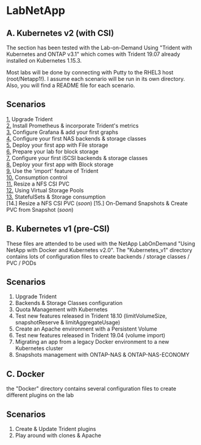 # LabNetApp

## A. Kubernetes v2 (with CSI)

The section has been tested with the Lab-on-Demand Using "Trident with Kubernetes and ONTAP v3.1" which comes with Trident 19.07 already installed on Kubernetes 1.15.3.

Most labs will be done by connecting with Putty to the RHEL3 host (root/Netapp1!).
I assume each scenario will be run in its own directory. Also, you will find a README file for each scenario.

Scenarios
---------
[1.](https://github.com/YvosOnTheHub/LabNetApp/tree/master/Kubernetes_v2/Scenarios/Scenario01)  Upgrade Trident  
[2.](https://github.com/YvosOnTheHub/LabNetApp/tree/master/Kubernetes_v2/Scenarios/Scenario02)  Install Prometheus & incorporate Trident's metrics  
[3.](https://github.com/YvosOnTheHub/LabNetApp/tree/master/Kubernetes_v2/Scenarios/Scenario03)  Configure Grafana & add your first graphs  
[4.](https://github.com/YvosOnTheHub/LabNetApp/tree/master/Kubernetes_v2/Scenarios/Scenario04)  Configure your first NAS backends & storage classes  
[5.](https://github.com/YvosOnTheHub/LabNetApp/tree/master/Kubernetes_v2/Scenarios/Scenario05)  Deploy your first app with File storage  
[6.](https://github.com/YvosOnTheHub/LabNetApp/tree/master/Kubernetes_v2/Scenarios/Scenario06)  Prepare your lab for block storage  
[7.](https://github.com/YvosOnTheHub/LabNetApp/tree/master/Kubernetes_v2/Scenarios/Scenario07)  Configure your first iSCSI backends & storage classes  
[8.](https://github.com/YvosOnTheHub/LabNetApp/tree/master/Kubernetes_v2/Scenarios/Scenario08)  Deploy your first app with Block storage  
[9.](https://github.com/YvosOnTheHub/LabNetApp/tree/master/Kubernetes_v2/Scenarios/Scenario09)  Use the 'import' feature of Trident  
[10.](https://github.com/YvosOnTheHub/LabNetApp/tree/master/Kubernetes_v2/Scenarios/Scenario10) Consumption control  
[11.](https://github.com/YvosOnTheHub/LabNetApp/tree/master/Kubernetes_v2/Scenarios/Scenario11) Resize a NFS CSI PVC  
[12.](https://github.com/YvosOnTheHub/LabNetApp/tree/master/Kubernetes_v2/Scenarios/Scenario12) Using Virtual Storage Pools  
[13.](https://github.com/YvosOnTheHub/LabNetApp/tree/master/Kubernetes_v2/Scenarios/Scenario13) StatefulSets & Storage consumption  
[14.] Resize a NFS CSI PVC (_soon_)
[15.] On-Demand Snapshots & Create PVC from Snapshot (_soon_)

## B. Kubernetes v1 (pre-CSI)

These files are attended to be used with the NetApp LabOnDemand "Using NetApp with Docker and Kubernetes v2.0".
The "Kubernetes_v1" directory contains lots of configuration files to create backends / storage classes / PVC / PODs

Scenarios
---------
1. Upgrade Trident
2. Backends & Storage Classes configuration
3. Quota Management with Kubernetes
4. Test new features released in Trident 18.10 (limitVolumeSize, snapshotReserve & limitAggregateUsage)
5. Create an Apache environment with a Persistent Volume
6. Test new features released in Trident 19.04 (volume import)
7. Migrating an app from a legacy Docker environment to a new Kubernetes cluster
8. Snapshots management with ONTAP-NAS & ONTAP-NAS-ECONOMY


## C. Docker

the "Docker" directory contains several configuration files to create different plugins on the lab

Scenarios
---------
1. Create & Update Trident plugins
2. Play around with clones & Apache